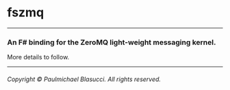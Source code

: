 <!--
Copyright (c) Paulmichael Blasucci.

This source code is subject to terms and conditions of the Apache License,
Version 2.0. A copy of the license can be found in the License.html file
at the root of this distribution.

By using this source code in any fashion, you are agreeing to be bound
by the terms of the Apache License, Version 2.0.

You must not remove this notice, or any other, from this software.
-->
fszmq
=======================

----------------------------------------------------------------------------

### An F# binding for the ZeroMQ light-weight messaging kernel.

More details to follow.

---------------------------------------------------------------------------- 
###### Copyright &#169; Paulmichael Blasucci. All rights reserved.
